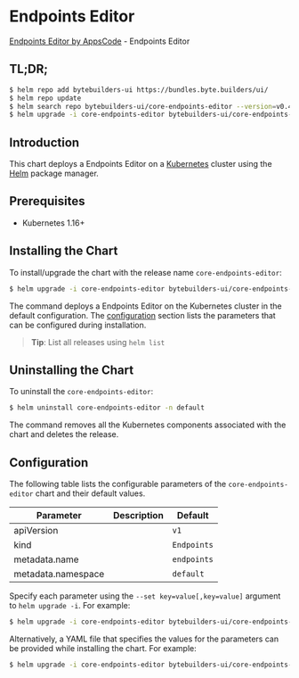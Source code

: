 # Endpoints Editor

[Endpoints Editor by AppsCode](https://byte.builders) - Endpoints Editor

## TL;DR;

```bash
$ helm repo add bytebuilders-ui https://bundles.byte.builders/ui/
$ helm repo update
$ helm search repo bytebuilders-ui/core-endpoints-editor --version=v0.4.17
$ helm upgrade -i core-endpoints-editor bytebuilders-ui/core-endpoints-editor -n default --create-namespace --version=v0.4.17
```

## Introduction

This chart deploys a Endpoints Editor on a [Kubernetes](http://kubernetes.io) cluster using the [Helm](https://helm.sh) package manager.

## Prerequisites

- Kubernetes 1.16+

## Installing the Chart

To install/upgrade the chart with the release name `core-endpoints-editor`:

```bash
$ helm upgrade -i core-endpoints-editor bytebuilders-ui/core-endpoints-editor -n default --create-namespace --version=v0.4.17
```

The command deploys a Endpoints Editor on the Kubernetes cluster in the default configuration. The [configuration](#configuration) section lists the parameters that can be configured during installation.

> **Tip**: List all releases using `helm list`

## Uninstalling the Chart

To uninstall the `core-endpoints-editor`:

```bash
$ helm uninstall core-endpoints-editor -n default
```

The command removes all the Kubernetes components associated with the chart and deletes the release.

## Configuration

The following table lists the configurable parameters of the `core-endpoints-editor` chart and their default values.

|     Parameter      | Description |        Default         |
|--------------------|-------------|------------------------|
| apiVersion         |             | <code>v1</code>        |
| kind               |             | <code>Endpoints</code> |
| metadata.name      |             | <code>endpoints</code> |
| metadata.namespace |             | <code>default</code>   |


Specify each parameter using the `--set key=value[,key=value]` argument to `helm upgrade -i`. For example:

```bash
$ helm upgrade -i core-endpoints-editor bytebuilders-ui/core-endpoints-editor -n default --create-namespace --version=v0.4.17 --set apiVersion=v1
```

Alternatively, a YAML file that specifies the values for the parameters can be provided while
installing the chart. For example:

```bash
$ helm upgrade -i core-endpoints-editor bytebuilders-ui/core-endpoints-editor -n default --create-namespace --version=v0.4.17 --values values.yaml
```
